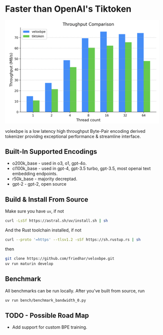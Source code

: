 # Faster than OpenAI's Tiktoken


![benchmark bar chart](assets/benchmark_0.png)

volexbpe is a low latency high throughput Byte-Pair encoding derived tokenizer providng exceptional performance & streamline interface.

## Built-In Supported Encodings
* o200k_base - used in o3, o1, gpt-4o.
* cl100k_base - used in gpt-4, gpt-3.5 turbo, gpt-3.5, most openai text embedding endpoints.
* r50k_base - majority decreptad.
* gpt-2 - gpt-2, open source


## Build & Install From Source
Make sure you have `uv`, if not
```sh
curl -LsSf https://astral.sh/uv/install.sh | sh
```
And the Rust toolchain installed, if not
```sh
curl --proto '=https' --tlsv1.2 -sSf https://sh.rustup.rs | sh
```
then

```sh
git clone https://github.com/friedhar/veloxbpe.git
uv run maturin develop
```

## Benchmark 
All benchmarks can be run locally.
After you've built from source, run
```sh
uv run bench/benchmark_bandwidth_0.py
``` 

## TODO - Possible Road Map
* Add support for custom BPE training.

